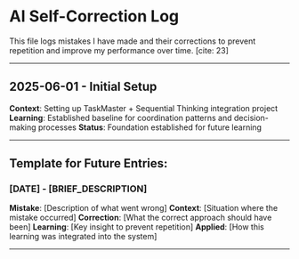 # AI Self-Correction Log
This file logs mistakes I have made and their corrections to prevent repetition and improve my performance over time. [cite: 23]

---

## 2025-06-01 - Initial Setup
**Context**: Setting up TaskMaster + Sequential Thinking integration project
**Learning**: Established baseline for coordination patterns and decision-making processes
**Status**: Foundation established for future learning

---

## Template for Future Entries:
### [DATE] - [BRIEF_DESCRIPTION]
**Mistake**: [Description of what went wrong]
**Context**: [Situation where the mistake occurred]
**Correction**: [What the correct approach should have been]
**Learning**: [Key insight to prevent repetition]
**Applied**: [How this learning was integrated into the system]

---
